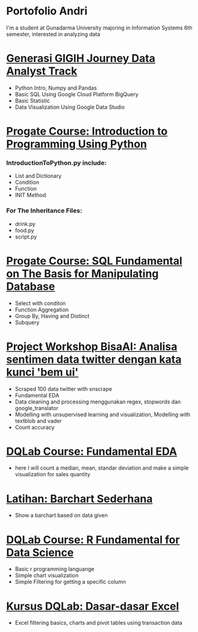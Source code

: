 # Portofolio Andri
I'm a student at Gunadarma University majoring in Information Systems 6th semester, interested in analyzing data

# [Generasi GIGIH Journey Data Analyst Track](https://github.com/andri748/GenerasiGIGIHJourneyDoc)
* Python Intro, Numpy and Pandas
* Basic SQL Using Google Cloud Platform BigQuery
* Basic Statistic
* Data Visualization Using Google Data Studio

# [Progate Course: Introduction to Programming Using Python](https://github.com/andri748/Progate-Introduction-to-Python)
### IntroductionToPython.py include:
* List and Dictionary
* Condition
* Function
* INIT Method
### For The Inheritance Files:
* drink.py
* food.py
* script.py

# [Progate Course: SQL Fundamental on The Basis for Manipulating Database](https://github.com/andri748/Progate-SQL-Fundamental-on-The-Basis-for-Manipulating-Data/blob/main/SQLFundamental.sql)
* Select with conditon
* Function Aggregation
* Group By, Having and Distinct
* Subquery

# [Project Workshop BisaAI: Analisa sentimen data twitter dengan kata kunci 'bem ui'](https://github.com/andri748/AnalisaSentimenDataTwitterBemUI)
* Scraped 100 data twitter with snscrape
* Fundamental EDA 
* Data cleaning and processing menggunakan regex, stopwords dan google_translator
* Modelling with unsupervised learning and visualization, Modelling with textblob and vader
* Count accuracy

# [DQLab Course: Fundamental EDA](https://github.com/andri748/DQLabCourseFundaEDA)
* here I will count a median, mean, standar deviation and make a simple visualization for sales quantity

# [Latihan: Barchart Sederhana](https://github.com/andri748/ITskillsBarchartFunda)
* Show a barchart based on data given

# [DQLab Course: R Fundamental for Data Science](https://github.com/andri748/DQLabCourseFundaRforDS)
* Basic r programming languange
* Simple chart visualization
* Simple Filtering for getting a specific column

# [Kursus DQLab: Dasar-dasar Excel](https://github.com/andri748/BasicExcel)
* Excel filtering basics, charts and pivot tables using transaction data
